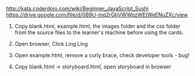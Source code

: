 http://kata.coderdojo.com/wiki/Beginner_JavaScript_Sushi
https://drive.google.com/file/d/0B9U-mq2rGtjVWWpzWEtWeENuZXc/view

1.  Copy blank.html, example.html, the images folder and the css folder from the source files to the learner's machine before using the cards.

2. Open browser, Click Ling Ling

3. Open example.html, remove a curly brace, check developer tools - bug!

4. Copy blank.html -> storyboard.html, open storyboard in browser
